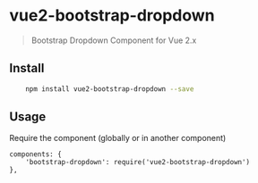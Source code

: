 
# vue2-bootstrap-dropdown
> Bootstrap Dropdown Component for Vue 2.x

## Install

``` bash
    npm install vue2-bootstrap-dropdown --save
```

## Usage
Require the component (globally or in another component)
```
components: {
    'bootstrap-dropdown': require('vue2-bootstrap-dropdown')
},
